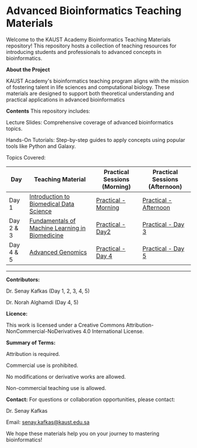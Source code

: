 # Advanced Bioinformatics Teaching Materials

Welcome to the KAUST Academy Bioinformatics Teaching Materials repository! This repository hosts a collection of teaching resources for introducing students and professionals to advanced concepts in bioinformatics.

**About the Project**

KAUST Academy's bioinformatics teaching program aligns with the mission of fostering talent in life sciences and computational biology. These materials are designed to support both theoretical understanding and practical applications in advanced bioinformatics

**Contents**
This repository includes:

Lecture Slides: Comprehensive coverage of advanced bioinformatics topics.

Hands-On Tutorials: Step-by-step guides to apply concepts using popular tools like Python and Galaxy.

Topics Covered:

| Day  | Teaching Material | Practical Sessions (Morning) |  Practical Sessions (Afternoon) |
|------|-------------------|--------------------|--------------------|
| Day 1 | [Introduction to Biomedical Data Science](https://docs.google.com/presentation/d/1tZ0kdpSFlRJN2rGfs7UAq-1gvm6KPCkFq777WDVAhmI/edit?usp=sharing) | [Practical - Morning](https://colab.research.google.com/drive/1KjIDXOjZz4y3NR-FrZT5564jp9Vc4eUZ?usp=sharing) | [Practical - Afternoon](https://colab.research.google.com/drive/1cUwGEBfXLBOU7PY8tKj55R8T9AvzG33S?usp=sharing) |
| Day 2  & 3 | [Fundamentals of Machine Learning in Biomedicine]([https://docs.google.com/presentation/d/1zrJVj2IOBvEhHwiuZ_dK577HBVVxVkyhUTaJWwJIC6A/edit?usp=sharing](https://docs.google.com/presentation/d/1WzBv5L2JWuRChE2WYvDMPR0EAQ3aONYmqTYyoD3z-8A/edit?usp=sharing)) | [Practical - Day2]([https://colab.research.google.com/drive/1Qbp15LN6mHgi4v-Usjn7PC7qX6xLtByE?usp=sharing](https://colab.research.google.com/drive/1c_A8lbOTt7zQdlMqy7SZ37XaaCQ6N4us?usp=sharing)) | [Practical - Day 3]([https://colab.research.google.com/drive/1o5bZsUYvBukZqzpJVGpedX3OdlquD7hi?usp=sharing](https://colab.research.google.com/drive/1BJK5AjvSXoy7AS0g2afPFCsUxhVgdMqc?usp=sharing)) |
| Day 4 & 5 | [Advanced Genomics]([https://docs.google.com/presentation/d/1wc2eV5ghj9gQeunzKdzBxrQDGKKCHgHFq1sfbR3TmbE/edit?usp=sharing](https://docs.google.com/presentation/d/1JAtksDu7cPda1Ui7vgCL3TfbSy5nnsh6ZpCq1QFfldI/edit?usp=sharing)) | [Practical - Day 4](https://training.galaxyproject.org/training-material/topics/sequence-analysis/tutorials/quality-control/tutorial.html) | [Practical - Day 5](https://training.galaxyproject.org/training-material/topics/variant-analysis/tutorials/exome-seq/tutorial.html) |


---

**Contributors:**

Dr. Senay Kafkas (Day 1, 2, 3, 4, 5)

Dr. Norah Alghamdi (Day 4, 5)

**Licence:**

This work is licensed under a Creative Commons Attribution-NonCommercial-NoDerivatives 4.0 International License.

**Summary of Terms:**

Attribution is required.

Commercial use is prohibited.

No modifications or derivative works are allowed.

Non-commercial teaching use is allowed.

**Contact:**
For questions or collaboration opportunities, please contact:

Dr. Senay Kafkas

Email: senay.kafkas@kaust.edu.sa

We hope these materials help you on your journey to mastering bioinformatics! 
